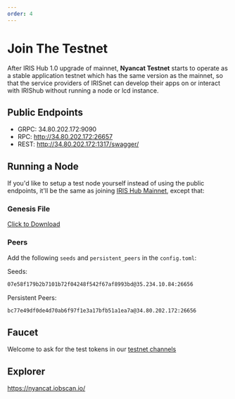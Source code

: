 ```yaml
---
order: 4
---
```


# Join The Testnet

After IRIS Hub 1.0 upgrade of mainnet, **Nyancat Testnet** starts to operate as a stable application testnet which has the same version as the mainnet, so that the service providers of IRISnet can develop their apps on or interact with IRIShub without running a node or lcd instance.

## Public Endpoints

- GRPC: 34.80.202.172:9090
- RPC: http://34.80.202.172:26657
- REST: http://34.80.202.172:1317/swagger/

## Running a Node

If you'd like to setup a test node yourself instead of using the public endpoints, it'll be the same as joining [IRIS Hub Mainnet](https://stage.irisnet.org/docs/get-started/mainnet.html), except that:

### Genesis File

[Click to Download](https://github.com/irisnet/testnets/raw/master/nyancat/config/genesis.json)

### Peers

Add the following `seeds` and `persistent_peers` in the `config.toml`:

Seeds:

```bash
07e58f179b2b7101b72f04248f542f67af8993bd@35.234.10.84:26656
```

Persistent Peers:

```bash
bc77e49df0de4d70ab6f97f1e3a17bfb51a1ea7a@34.80.202.172:26656
```

## Faucet

Welcome to ask for the test tokens in our [testnet channels](https://discord.gg/9cSt7MX2fn)

## Explorer

<https://nyancat.iobscan.io/>
